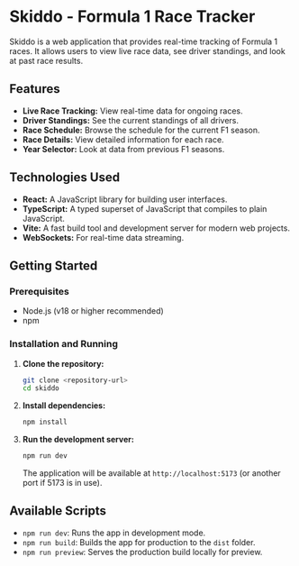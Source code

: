 # Skiddo - Formula 1 Race Tracker

Skiddo is a web application that provides real-time tracking of Formula 1 races. It allows users to view live race data, see driver standings, and look at past race results.

## Features

*   **Live Race Tracking:** View real-time data for ongoing races.
*   **Driver Standings:** See the current standings of all drivers.
*   **Race Schedule:** Browse the schedule for the current F1 season.
*   **Race Details:** View detailed information for each race.
*   **Year Selector:** Look at data from previous F1 seasons.

## Technologies Used

*   **React:** A JavaScript library for building user interfaces.
*   **TypeScript:** A typed superset of JavaScript that compiles to plain JavaScript.
*   **Vite:** A fast build tool and development server for modern web projects.
*   **WebSockets:** For real-time data streaming.

## Getting Started

### Prerequisites

*   Node.js (v18 or higher recommended)
*   npm

### Installation and Running

1.  **Clone the repository:**
    ```bash
    git clone <repository-url>
    cd skiddo
    ```

2.  **Install dependencies:**
    ```bash
    npm install
    ```

3.  **Run the development server:**
    ```bash
    npm run dev
    ```
    The application will be available at `http://localhost:5173` (or another port if 5173 is in use).

## Available Scripts

*   `npm run dev`: Runs the app in development mode.
*   `npm run build`: Builds the app for production to the `dist` folder.
*   `npm run preview`: Serves the production build locally for preview.